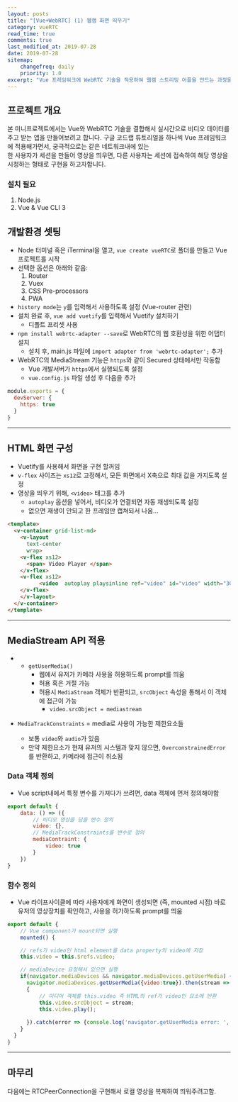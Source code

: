 ```yaml
---
layout: posts 
title: "[Vue+WebRTC] (1) 웹캠 화면 띄우기"
category: vueRTC
read_time: true
comments: true
last_modified_at: 2019-07-28
date: 2019-07-28
sitemap:
    changefreq: daily
    priority: 1.0
excerpt: "Vue 프레임워크에 WebRTC 기술을 적용하여 웹캠 스트리밍 어플을 만드는 과정을 설명합니다."
---
```


## 프로젝트 개요

본 미니프로젝트에서는 Vue와 WebRTC 기술을 결합해서 실시간으로 비디오 데이터를 주고 받는 앱을 만들어보려고 합니다.
구글 코드랩 튜토리얼을 하나씩 Vue 프레임워크에 적용해가면서, 궁극적으로는 같은 네트워크내에 있는  
한 사용자가 세션을 만들어 영상을 띄우면, 다른 사용자는 세션에 접속하여 해당 영상을 시청하는 형태로 구현을 하고자합니다.

### 설치 필요
1. Node.js
2. Vue & Vue CLI 3


## 개발환경 셋팅

* Node 터미널 혹은 iTerminal을 열고, `vue create vueRTC`로 폴더를 만들고 Vue 프로젝트를 시작
* 선택한 옵션은 아래와 같음:
    1. Router
    2. Vuex
    3. CSS Pre-processors
    4. PWA
* `history mode`는 `y`를 입력해서 사용하도록 설정 (Vue-router 관련)
* 설치 완료 후, `vue add vuetify`를 입력해서 Vuetify 설치하기  
    * 디폴트 프리셋 사용
* `npm install webrtc-adapter --save`로 WebRTC의 웹 호환성을 위한 어댑터 설치
    * 설치 후, main.js 파일에 `import adapter from 'webrtc-adapter';` 추가
* WebRTC의 MediaStream 기능은 `https`와 같이 Secured 상태에서만 작동함
    * Vue 개발서버가 `https`에서 실행되도록 설정
    * `vue.config.js` 파일 생성 후 다음을 추가

```js
module.exports = {
  devServer: {
    https: true
  }
}
```


---- 

## HTML 화면 구성 

* Vuetify를 사용해서 화면을 구현 할꺼임
* `v-flex` 사이즈는 `xs12`로 고정해서, 모든 화면에서 X축으로 최대 값을 가지도록 설정
* 영상을 띄우기 위해, `<video>` 태그를 추가
    * `autoplay` 옵션을 넣어서, 비디오가 연결되면 자동 재생되도록 설정
    * 없으면 재생이 안되고 한 프레임만 캡쳐되서 나옴...

```html
<template>
  <v-container grid-list-md>
    <v-layout
      text-center
      wrap>
    <v-flex xs12>
      <span> Video Player </span>
    </v-flex>
    <v-flex xs12>
          <video  autoplay playsinline ref="video" id="video" width="300" height="200"></video>
    </v-flex>
    </v-layout>
  </v-container>
</template>
```

----

## MediaStream API 적용

* * `getUserMedia()` 
    * 웹에서 유저가 카메라 사용을 허용하도록 prompt를 띄움
    * 허용 혹은 거절 가능
    * 허용시 `MediaStream` 객체가 반환되고, `srcObject` 속성을 통해서 이 객체에 접근이 가능
        * `video.srcObject = mediastream`

* `MediaTrackConstraints` = media로 사용이 가능한 제한요소들
    * 보통 `video`와 `audio`가 있음
    * 만약 제한요소가 현재 유저의 시스템과 맞지 않으면, `OverconstrainedError`를 반환하고, 카메라에 접근이 취소됨

### Data 객체 정의

* Vue script내에서 특정 변수를 가져다가 쓰려면, data 객체에 먼저 정의해야함

```js
export default {
    data: () => ({
        // 비디오 영상을 담을 변수 정의
        video: {},
        // MediaTrackConstraints를 변수로 정의
        mediaContraint: {
            video: true
        }
    })
}   
```

### 함수 정의

* Vue 라이프사이클에 따라 사용자에게 화면이 생성되면 (즉, mounted 시점) 바로 유저의 영상장치를 확인하고, 사용을 허가하도록 prompt를 띄움

```js
export default {
    // Vue component가 mount되면 실행
    mounted() {

    // refs가 video인 html element를 data property의 video에 저장
    this.video = this.$refs.video;

    // mediaDevice 요청해서 있으면 실행
    if(navigator.mediaDevices && navigator.mediaDevices.getUserMedia) {
      navigator.mediaDevices.getUserMedia({video:true}).then(stream => 
      {
          // 미디어 객체를 this.video 즉 HTML의 ref가 video인 요소에 반환
          this.video.srcObject = stream;
          this.video.play();
          
      }).catch(error => {console.log('navigator.getUserMedia error: ', error )})
    }
  }
}
```

----

## 마무리

다음에는 RTCPeerConnection을 구현해서 로컬 영상을 복제하여 띄워주려고함. 